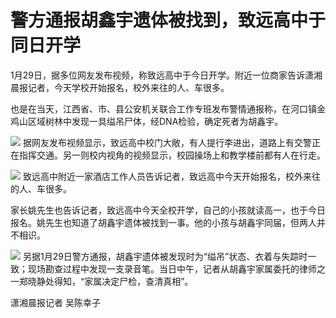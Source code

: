 # 警方通报胡鑫宇遗体被找到，致远高中于同日开学

1月29日，据多位网友发布视频，称致远高中于今日开学。附近一位商家告诉潇湘晨报记者，今天学校开始报名，校外来往的人、车很多。

也是在当天，江西省、市、县公安机关联合工作专班发布警情通报称，在河口镇金鸡山区域树林中发现一具缢吊尸体，经DNA检验，确定死者为胡鑫宇。

![](https://inews.gtimg.com/newsapp_bt/0/15632679734/1000)
据网友发布视频显示，致远高中校门大敞，有人提行李进出，道路上有交警正在指挥交通。另一则校内视角的视频显示，校园操场上和教学楼前都有人在行走。

![](https://inews.gtimg.com/newsapp_bt/0/15632679738/1000)
致远高中附近一家酒店工作人员告诉记者，致远高中今天开始报名，校外来往的人、车很多。

家长姚先生也告诉记者，致远高中今天全校开学，自己的小孩就读高一，也于今日报名。姚先生也知道了胡鑫宇遗体被找到一事。他的小孩与胡鑫宇同届，但两人并不相识。

![](https://inews.gtimg.com/newsapp_bt/0/15632679741/1000)
另据1月29日警方通报，胡鑫宇遗体被发现时为“缢吊”状态、衣着与失踪时一致；现场勘查过程中发现一支录音笔。当日中午，记者从胡鑫宇家属委托的律师之一郑晓静处得知，“家属决定尸检，查清真相”。

潇湘晨报记者 吴陈幸子

